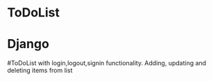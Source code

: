 # ToDoList
# Django
#ToDoList with login,logout,signin functionality. Adding, updating and deleting items from list

